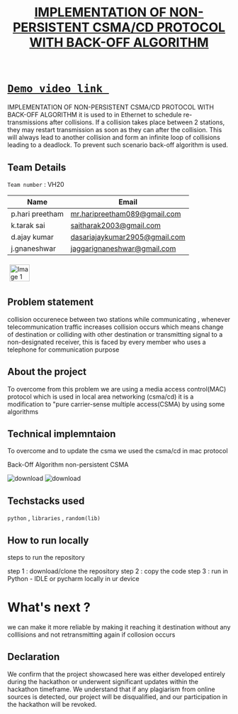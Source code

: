 <h1 align="center" style="border-bottom: none">
    <b>
        <a href="https://www.google.com"> IMPLEMENTATION OF NON-PERSISTENT CSMA/CD PROTOCOL WITH BACK-OFF ALGORITHM </a><br>
    </b>
   <br>
</h1>

#  [`Demo video link `](http://www.google.com)  
IMPLEMENTATION OF NON-PERSISTENT CSMA/CD PROTOCOL WITH BACK-OFF ALGORITHM it is used to in Ethernet to schedule re-transmissions after collisions. If a collision takes place between 2 stations, they may restart transmission as soon as they can after the collision. This will always lead to another collision and form an infinite loop of collisions leading to a deadlock. To prevent such scenario back-off algorithm is used.
## Team Details
`Team number` :  VH20

| Name    | Email           |
|---------|-----------------|
p.hari preetham|	mr.haripreetham089@gmail.com
k.tarak sai	|saitharak2003@gmail.com
d.ajay kumar|	dasariajaykumar2905@gmail.com
j.gnaneshwar|	jaggarignaneshwar@gmail.com

<div style="display: flex; flex-wrap: wrap;">
    <img src="https://media.geeksforgeeks.org/wp-content/uploads/qw-1.png"alt="Image 1"style="width: 30%; margin: 5px;">
</div>

## Problem statement 
collision occurenece between two stations while communicating , whenever telecommunication traffic increases collision occurs which means change of destination or colliding with other destination or transmitting signal to a non-designated receiver, this is faced by every member who uses a telephone for communication purpose
## About the project
To overcome from this problem we are using a media access control(MAC) protocol which is used in local area networking (csma/cd) it is a modification to "pure carrier-sense multiple access(CSMA) by using some algorithms

## Technical implemntaion 
To overcome and to update the csma we used the csma/cd in mac protocol

Back-Off Algorithm
non-persistent CSMA

![download](https://github.com/munna-20/Vashisht-hackathon-template/assets/126803811/0a9e302d-58d0-4a63-94f1-ccf7fbb107db)
![download](https://github.com/munna-20/Vashisht-hackathon-template/assets/126803811/3ae0eda7-fec7-48f4-827b-48b68aa4b087)

## Techstacks used 
`python` , `libraries` , `random(lib)` 

## How to run locally 
steps to run the repository

step 1 : download/clone the repository
step 2 : copy the code
step 3 : run in Python - IDLE or pycharm locally in ur device

# What's next ?
we can make it more reliable by making it reaching it destination without any colllisions and not retransmitting again if collosion occurs
## Declaration
We confirm that the project showcased here was either developed entirely during the hackathon or underwent significant updates within the hackathon timeframe. We understand that if any plagiarism from online sources is detected, our project will be disqualified, and our participation in the hackathon will be revoked.
